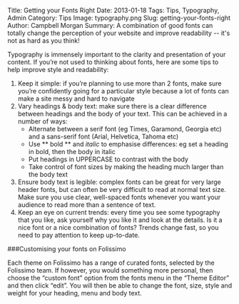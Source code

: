 Title: Getting your Fonts Right
Date: 2013-01-18
Tags: Tips, Typography, Admin
Category: Tips
Image: typography.png
Slug: getting-your-fonts-right
Author: Campbell Morgan
Summary: A combination of good fonts can totally change the perception of your website and improve readability -- it's not as hard as you think!

Typography is immensely important to the clarity and presentation of your content. If you’re not used to thinking about fonts, here are some tips to help improve style and readability:

1.  Keep it simple: if you’re planning to use more than 2 fonts, make sure you’re confidently going for a particular style because a lot of fonts can make a site messy and hard to navigate
2.  Vary headings & body text: make sure there is a clear difference between headings and the body of your text. This can be achieved in a number of ways:
    +  Alternate between a serif font (eg Times, Garamond, Georgia etc) and a sans-serif font (Arial, Helvetica, Tahoma etc)
    +  Use ** bold ** and _italic_ to emphasise differences: eg set a heading in bold, then the body in italic
    +  Put headings in UPPERCASE to contrast with the body
    +  Take control of font sizes by making the heading much larger than the body text
3.  Ensure body text is legible: complex fonts can be great for very large header fonts, but can often be very difficult to read at normal text size. Make sure you use clear, well-spaced fonts whenever you want your audience to read more than a sentence of text.
4.  Keep an eye on current trends: every time you see some typography that you like, ask yourself why you like it and look at the details. Is it a nice font or a nice combination of fonts? Trends change fast, so you need to pay attention to keep up-to-date.

###Customising your fonts on Folissimo

Each theme on Folissimo has a range of curated fonts, selected by the Folissimo team. If however, you would something more personal, then choose the “custom font” option from the fonts menu in the “Theme Editor” and then click “edit”. You will then be able to change the font, size, style and weight for your heading, menu and body text.

